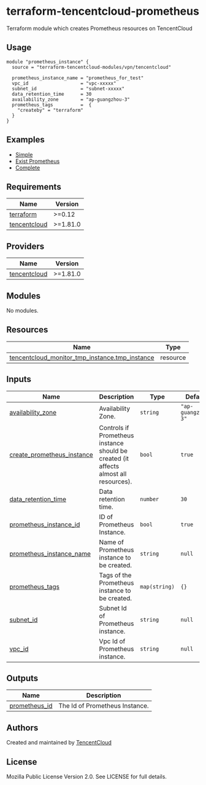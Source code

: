 # terraform-tencentcloud-prometheus
Terraform module which creates Prometheus resources on TencentCloud

## Usage

```hcl
module "prometheus_instance" {
  source = "terraform-tencentcloud-modules/vpn/tencentcloud"

  prometheus_instance_name = "prometheus_for_test"
  vpc_id                   = "vpc-xxxxx"
  subnet_id                = "subnet-xxxxx"
  data_retention_time      = 30
  availability_zone        = "ap-guangzhou-3"
  prometheus_tags          =  {
    "createby" = "terraform"
  }
}
```

## Examples

- [Simple](https://github.com/terraform-tencentcloud-modules/terraform-tencentcloud-prometheus/tree/master/examples/simple)
- [Exist Prometheus](https://github.com/terraform-tencentcloud-modules/terraform-tencentcloud-prometheus/tree/master/examples/exist-prometheus)
- [Complete](https://github.com/terraform-tencentcloud-modules/terraform-tencentcloud-prometheus/tree/master/examples/complete)

<!-- BEGIN_TF_DOCS -->
## Requirements

| Name | Version |
|------|---------|
| <a name="requirement_terraform"></a> [terraform](#requirement\_terraform) | >=0.12 |
| <a name="requirement_tencentcloud"></a> [tencentcloud](#requirement\_tencentcloud) | >=1.81.0 |

## Providers

| Name | Version |
|------|---------|
| <a name="provider_tencentcloud"></a> [tencentcloud](#provider\_tencentcloud) | >=1.81.0 |

## Modules

No modules.

## Resources

| Name | Type |
|------|------|
| [tencentcloud_monitor_tmp_instance.tmp_instance](https://registry.terraform.io/providers/tencentcloudstack/tencentcloud/latest/docs/resources/monitor_tmp_instance) | resource |

## Inputs

| Name | Description | Type | Default | Required |
|------|-------------|------|---------|:--------:|
| <a name="input_availability_zone"></a> [availability\_zone](#input\_availability\_zone) | Availability Zone. | `string` | `"ap-guangzhou-3"` | no |
| <a name="input_create_prometheus_instance"></a> [create\_prometheus\_instance](#input\_create\_prometheus\_instance) | Controls if Prometheus instance should be created (it affects almost all resources). | `bool` | `true` | no |
| <a name="input_data_retention_time"></a> [data\_retention\_time](#input\_data\_retention\_time) | Data retention time. | `number` | `30` | no |
| <a name="input_prometheus_instance_id"></a> [prometheus\_instance\_id](#input\_prometheus\_instance\_id) | ID of Prometheus Instance. | `bool` | `true` | no |
| <a name="input_prometheus_instance_name"></a> [prometheus\_instance\_name](#input\_prometheus\_instance\_name) | Name of Prometheus instance to be created. | `string` | `null` | no |
| <a name="input_prometheus_tags"></a> [prometheus\_tags](#input\_prometheus\_tags) | Tags of the Prometheus instance to be created. | `map(string)` | `{}` | no |
| <a name="input_subnet_id"></a> [subnet\_id](#input\_subnet\_id) | Subnet Id of Prometheus instance. | `string` | `null` | no |
| <a name="input_vpc_id"></a> [vpc\_id](#input\_vpc\_id) | Vpc Id of Prometheus instance. | `string` | `null` | no |

## Outputs

| Name | Description |
|------|-------------|
| <a name="output_prometheus_id"></a> [prometheus\_id](#output\_prometheus\_id) | The Id of Prometheus Instance. |
<!-- END_TF_DOCS -->

## Authors

Created and maintained by [TencentCloud](https://github.com/terraform-providers/terraform-provider-tencentcloud)

## License

Mozilla Public License Version 2.0.
See LICENSE for full details.
